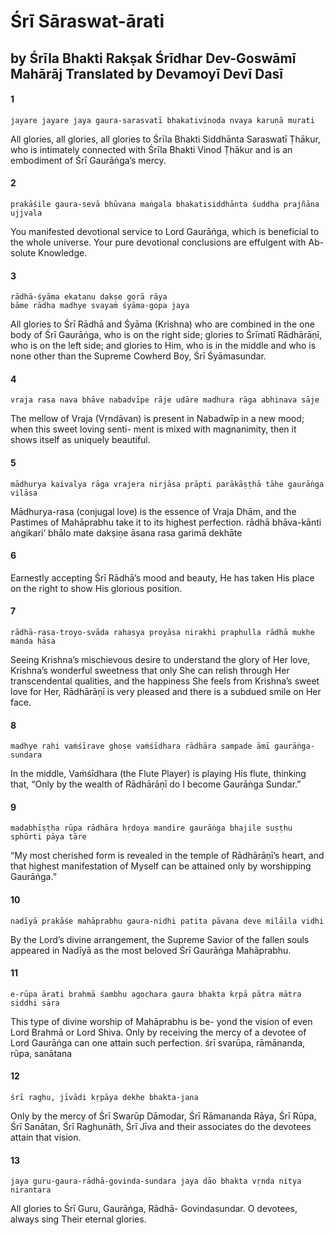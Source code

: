 # Śrī Sāraswat-ārati

## by Śrīla Bhakti Rakṣak Śrīdhar Dev-Goswāmī Mahārāj Translated by Devamoyī Devī Dasī

#### 1

    jayare jayare jaya gaura-sarasvatī bhakativinoda nvaya karuṇā murati

All glories, all glories, all glories to Śrīla Bhakti Siddhānta Saraswatī Ṭhākur, who is intimately connected with Śrīla Bhakti Vinod Ṭhākur and is an embodiment of Śrī Gaurāṅga’s mercy.

#### 2

    prakāśile gaura-sevā bhūvana maṅgala bhakatisiddhānta śuddha prajñāna ujjvala

You  manifested  devotional  service  to  Lord Gaurāṅga, which is beneficial to the whole universe. Your pure devotional conclusions are effulgent with Ab- solute Knowledge.

#### 3

    rādhā-śyāma ekatanu dakṣe gorā rāya
    bāme rādha madhye svayaṁ śyāma-gopa jaya

All glories to Śrī Rādhā and Śyāma (Krishna) who are combined in the one body of Śrī Gaurāṅga, who is on the right side; glories to Śrīmatī Rādhārāṇī, who is on the left side; and glories to Him, who is in the middle and who is none other than the Supreme Cowherd Boy, Śrī Śyāmasundar.

#### 4

    vraja rasa nava bhāve nabadvīpe rāje udāre madhura rāga abhinava sāje

The mellow of Vraja (Vṛndāvan) is present in Nabadwīp in a new mood; when this sweet loving senti- ment is mixed with magnanimity, then it shows itself as uniquely beautiful.

#### 5

    mādhurya kaivalya rāga vrajera nirjāsa prāpti parākāṣṭhā tāhe gaurāṅga vilāsa

Mādhurya-rasa (conjugal love) is the essence of Vraja Dhām, and the Pastimes of Mahāprabhu take it to its highest perfection.
rādhā bhāva-kānti aṅgikari’ bhālo mate dakṣiṇe āsana rasa garimā dekhāte

#### 6


Earnestly accepting Śrī Rādhā’s mood and beauty, He has taken His place on the right to show His glorious position.

#### 7

    rādhā-rasa-troyo-svāda rahasya proyāsa nirakhi praphulla rādhā mukhe manda hāsa

Seeing Krishna’s mischievous desire to understand the glory of Her love, Krishna’s wonderful sweetness that only She can relish through Her transcendental qualities, and the happiness She feels from Krishna’s sweet love for Her, Rādhārāṇī is very pleased and there is a subdued smile on Her face.

#### 8

    madhye rahi vaṁśīrave ghoṣe vaṁśīdhara rādhāra sampade āmī gaurāṅga-sundara

In the middle, Vaṁśīdhara (the Flute Player) is playing His flute, thinking that, “Only by the wealth of Rādhārāṇī do I become Gaurāṅga Sundar.”

#### 9

    madabhīṣṭha rūpa rādhāra hṛdoya mandire gaurāṅga bhajile suṣṭhu sphūrti pāya tāre

“My most cherished form is revealed in the temple of Rādhārāṇī’s heart, and that highest manifestation of Myself can be attained only by worshipping Gaurāṅga.”

#### 10

    nadīyā prakāśe mahāprabhu gaura-nidhi patita pāvana deve milāila vidhi

By the Lord’s divine arrangement, the Supreme Savior of the fallen souls appeared in Nadīyā as the most beloved Śrī Gaurāṅga Mahāprabhu.

#### 11

    e-rūpa ārati brahmā śambhu agochara gaura bhakta kṛpā pātra mātra siddhi sāra

This type of divine worship of Mahāprabhu is be- yond the vision of even Lord Brahmā or Lord Shiva. Only by receiving the mercy of a devotee of Lord Gaurāṅga can one attain such perfection.
śrī svarūpa, rāmānanda, rūpa, sanātana

#### 12

    śrī raghu, jīvādi kṛpāya dekhe bhakta-jana

Only by the mercy of Śrī Swarūp Dāmodar, Śrī Rāmananda Rāya, Śrī Rūpa, Śrī Sanātan, Śrī Raghunāth, Śrī Jīva and their associates do the devotees attain that vision.

#### 13

    jaya guru-gaura-rādhā-govinda-sundara jaya dāo bhakta vṛnda nitya nirantara

All glories to Śrī Guru, Gaurāṅga, Rādhā- Govindasundar. O devotees, always sing Their eternal glories.

